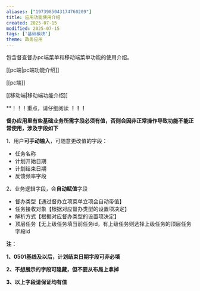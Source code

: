 ```yaml
---
aliases: ["1973985043174760209"]
title: 应用功能使用介绍
created: 2025-07-15
modified: 2025-07-15
tags: ['基础模块']
theme: 政务应用
---
```


包含督查督办pc端菜单和移动端菜单功能的使用介绍。

[[pc端|pc端功能介绍]]

[[pc端]]

[[移动端|移动端功能介绍]]

**！！！重点，请仔细阅读 **！！！**

**督办应用里有些基础业务所需字段必须有值，否则会因非正常操作导致功能不能正常使用，涉及字段如下**

1、用户**可手动输入**，可随意更改值的字段：

- 任务名称
- 计划开始日期
- 计划结束日期
- 反馈频率字段

2、业务逻辑字段，会**自动赋值**字段

- 督办类型【通过督办立项菜单立项会自动带值】
- 任务接收对象【根据对应督办类型的设置项决定】
- 解析方式【根据对应督办类型的设置项决定】
- 顶层任务【无上级任务填当前任务id，有上级任务则选择上级任务的顶层任务字段id

**注：**

**1、0501基线及以后，计划结束日期字段可非必填**

**2、不想展示的字段可隐藏，但不要从布局上拿掉**

**3、以上字段请保证均有值**